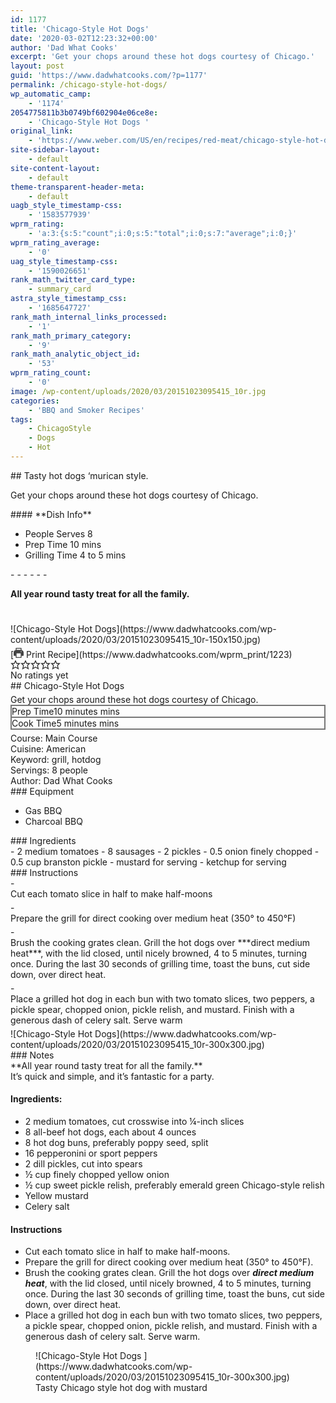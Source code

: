 ```yaml
---
id: 1177
title: 'Chicago-Style Hot Dogs'
date: '2020-03-02T12:23:32+00:00'
author: 'Dad What Cooks'
excerpt: 'Get your chops around these hot dogs courtesy of Chicago.'
layout: post
guid: 'https://www.dadwhatcooks.com/?p=1177'
permalink: /chicago-style-hot-dogs/
wp_automatic_camp:
    - '1174'
2054775811b3b0749bf602904e06ce8e:
    - 'Chicago-Style Hot Dogs '
original_link:
    - 'https://www.weber.com/US/en/recipes/red-meat/chicago-style-hot-dogs/weber-1832.html'
site-sidebar-layout:
    - default
site-content-layout:
    - default
theme-transparent-header-meta:
    - default
uagb_style_timestamp-css:
    - '1583577939'
wprm_rating:
    - 'a:3:{s:5:"count";i:0;s:5:"total";i:0;s:7:"average";i:0;}'
wprm_rating_average:
    - '0'
uag_style_timestamp-css:
    - '1590026651'
rank_math_twitter_card_type:
    - summary_card
astra_style_timestamp_css:
    - '1685647727'
rank_math_internal_links_processed:
    - '1'
rank_math_primary_category:
    - '9'
rank_math_analytic_object_id:
    - '53'
wprm_rating_count:
    - '0'
image: /wp-content/uploads/2020/03/20151023095415_10r.jpg
categories:
    - 'BBQ and Smoker Recipes'
tags:
    - ChicagoStyle
    - Dogs
    - Hot
---
```


<div class="wp-block-columns has-2-columns is-layout-flex wp-container-22"><div class="wp-block-column is-layout-flow"><div class="wp-block-uagb-advanced-heading uagb-block-16d7d91e-4ef6-4146-8f84-5bb2ffbdc771" id="uagb-adv-heading-03c5938b-40d8-4f39-88e1-0c6b3ec4de32">## Tasty hot dogs ‘murican style.

   
Get your chops around these hot dogs courtesy of Chicago.

</div></div><div class="wp-block-column is-layout-flow">#### **Dish Info**

- People Serves 8
- Prep Time 10 mins
- Grilling Time 4 to 5 mins

</div></div>- - - - - -

<div class="wp-block-uagb-advanced-heading uagb-block-14ec9be4-713b-4f35-af68-9cbccf863d3e" id="uagb-adv-heading-6a9f13fc-18d1-4ac1-8bfa-73c846434d98">
   
**All year round tasty treat for all the family.**

</div><div aria-hidden="true" class="wp-block-spacer" style="height:25px"></div><div class="wprm-recipe-container" data-recipe-id="1223" data-servings="8" id="wprm-recipe-container-1223"><div class="wprm-recipe wprm-recipe-template-compact"><div class="wprm-container-float-right"><div class="wprm-recipe-image wprm-block-image-normal">![Chicago-Style Hot Dogs](https://www.dadwhatcooks.com/wp-content/uploads/2020/03/20151023095415_10r-150x150.jpg)</div><div class="wprm-spacer" style="height: 5px"></div> [<span class="wprm-recipe-icon wprm-recipe-print-icon"><svg height="16px" viewbox="0 0 24 24" width="16px" x="0px" xmlns="http://www.w3.org/2000/svg" xmlns:xlink="http://www.w3.org/1999/xlink" y="0px"><g><path d="M19,5.09V1c0-0.552-0.448-1-1-1H6C5.448,0,5,0.448,5,1v4.09C2.167,5.569,0,8.033,0,11v7c0,0.552,0.448,1,1,1h4v4c0,0.552,0.448,1,1,1h12c0.552,0,1-0.448,1-1v-4h4c0.552,0,1-0.448,1-1v-7C24,8.033,21.833,5.569,19,5.09z M7,2h10v3H7V2z M17,22H7v-9h10V22z M18,10c-0.552,0-1-0.448-1-1c0-0.552,0.448-1,1-1s1,0.448,1,1C19,9.552,18.552,10,18,10z" fill="#444444"></path></g></svg></span> Print Recipe](https://www.dadwhatcooks.com/wprm_print/1223) <style>#wprm-recipe-user-rating-1 .wprm-rating-star.wprm-rating-star-full svg * { fill: #343434; }#wprm-recipe-user-rating-1 .wprm-rating-star.wprm-rating-star-33 svg * { fill: url(#wprm-recipe-user-rating-1-33); }#wprm-recipe-user-rating-1 .wprm-rating-star.wprm-rating-star-50 svg * { fill: url(#wprm-recipe-user-rating-1-50); }#wprm-recipe-user-rating-1 .wprm-rating-star.wprm-rating-star-66 svg * { fill: url(#wprm-recipe-user-rating-1-66); }linearGradient#wprm-recipe-user-rating-1-33 stop { stop-color: #343434; }linearGradient#wprm-recipe-user-rating-1-50 stop { stop-color: #343434; }linearGradient#wprm-recipe-user-rating-1-66 stop { stop-color: #343434; }</style><svg height="0" style="display:block;width:0px;height:0px" width="0" xmlns="http://www.w3.org/2000/svg"><defs><lineargradient id="wprm-recipe-user-rating-1-33"><stop offset="0%" stop-opacity="1"></stop><stop offset="33%" stop-opacity="1"></stop><stop offset="33%" stop-opacity="0"></stop><stop offset="100%" stop-opacity="0"></stop></lineargradient></defs><defs><lineargradient id="wprm-recipe-user-rating-1-50"><stop offset="0%" stop-opacity="1"></stop><stop offset="50%" stop-opacity="1"></stop><stop offset="50%" stop-opacity="0"></stop><stop offset="100%" stop-opacity="0"></stop></lineargradient></defs><defs><lineargradient id="wprm-recipe-user-rating-1-66"><stop offset="0%" stop-opacity="1"></stop><stop offset="66%" stop-opacity="1"></stop><stop offset="66%" stop-opacity="0"></stop><stop offset="100%" stop-opacity="0"></stop></lineargradient></defs></svg><div class="wprm-recipe-rating wprm-user-rating wprm-recipe-rating-separate wprm-user-rating-not-voted wprm-user-rating-allowed" data-average="0" data-count="0" data-decimals="2" data-recipe="1223" data-total="0" data-user="0" id="wprm-recipe-user-rating-1"><span aria-label="Rate this recipe 1 out of 5 stars" class="wprm-rating-star wprm-rating-star-1 wprm-rating-star-empty" data-color="#343434" data-rating="1" onblur="window.WPRecipeMaker.userRating.leave(this)" onclick="window.WPRecipeMaker.userRating.click(this, event)" onfocus="window.WPRecipeMaker.userRating.enter(this)" onkeypress="window.WPRecipeMaker.userRating.click(this, event)" onmouseenter="window.WPRecipeMaker.userRating.enter(this)" onmouseleave="window.WPRecipeMaker.userRating.leave(this)" role="button" style="font-size: 1em;" tabindex="0"><svg height="16px" viewbox="0 0 24 24" width="16px" x="0px" xmlns="http://www.w3.org/2000/svg" xmlns:xlink="http://www.w3.org/1999/xlink" y="0px"><g transform="translate(0, 0)"><polygon fill="none" points="12,2.6 15,9 21.4,9 16.7,13.9 18.6,21.4 12,17.6 5.4,21.4 7.3,13.9 2.6,9 9,9 " stroke="#343434" stroke-linecap="square" stroke-linejoin="miter" stroke-miterlimit="10" stroke-width="2"></polygon></g></svg></span><span aria-label="Rate this recipe 2 out of 5 stars" class="wprm-rating-star wprm-rating-star-2 wprm-rating-star-empty" data-color="#343434" data-rating="2" onblur="window.WPRecipeMaker.userRating.leave(this)" onclick="window.WPRecipeMaker.userRating.click(this, event)" onfocus="window.WPRecipeMaker.userRating.enter(this)" onkeypress="window.WPRecipeMaker.userRating.click(this, event)" onmouseenter="window.WPRecipeMaker.userRating.enter(this)" onmouseleave="window.WPRecipeMaker.userRating.leave(this)" role="button" style="font-size: 1em;" tabindex="0"><svg height="16px" viewbox="0 0 24 24" width="16px" x="0px" xmlns="http://www.w3.org/2000/svg" xmlns:xlink="http://www.w3.org/1999/xlink" y="0px"><g transform="translate(0, 0)"><polygon fill="none" points="12,2.6 15,9 21.4,9 16.7,13.9 18.6,21.4 12,17.6 5.4,21.4 7.3,13.9 2.6,9 9,9 " stroke="#343434" stroke-linecap="square" stroke-linejoin="miter" stroke-miterlimit="10" stroke-width="2"></polygon></g></svg></span><span aria-label="Rate this recipe 3 out of 5 stars" class="wprm-rating-star wprm-rating-star-3 wprm-rating-star-empty" data-color="#343434" data-rating="3" onblur="window.WPRecipeMaker.userRating.leave(this)" onclick="window.WPRecipeMaker.userRating.click(this, event)" onfocus="window.WPRecipeMaker.userRating.enter(this)" onkeypress="window.WPRecipeMaker.userRating.click(this, event)" onmouseenter="window.WPRecipeMaker.userRating.enter(this)" onmouseleave="window.WPRecipeMaker.userRating.leave(this)" role="button" style="font-size: 1em;" tabindex="0"><svg height="16px" viewbox="0 0 24 24" width="16px" x="0px" xmlns="http://www.w3.org/2000/svg" xmlns:xlink="http://www.w3.org/1999/xlink" y="0px"><g transform="translate(0, 0)"><polygon fill="none" points="12,2.6 15,9 21.4,9 16.7,13.9 18.6,21.4 12,17.6 5.4,21.4 7.3,13.9 2.6,9 9,9 " stroke="#343434" stroke-linecap="square" stroke-linejoin="miter" stroke-miterlimit="10" stroke-width="2"></polygon></g></svg></span><span aria-label="Rate this recipe 4 out of 5 stars" class="wprm-rating-star wprm-rating-star-4 wprm-rating-star-empty" data-color="#343434" data-rating="4" onblur="window.WPRecipeMaker.userRating.leave(this)" onclick="window.WPRecipeMaker.userRating.click(this, event)" onfocus="window.WPRecipeMaker.userRating.enter(this)" onkeypress="window.WPRecipeMaker.userRating.click(this, event)" onmouseenter="window.WPRecipeMaker.userRating.enter(this)" onmouseleave="window.WPRecipeMaker.userRating.leave(this)" role="button" style="font-size: 1em;" tabindex="0"><svg height="16px" viewbox="0 0 24 24" width="16px" x="0px" xmlns="http://www.w3.org/2000/svg" xmlns:xlink="http://www.w3.org/1999/xlink" y="0px"><g transform="translate(0, 0)"><polygon fill="none" points="12,2.6 15,9 21.4,9 16.7,13.9 18.6,21.4 12,17.6 5.4,21.4 7.3,13.9 2.6,9 9,9 " stroke="#343434" stroke-linecap="square" stroke-linejoin="miter" stroke-miterlimit="10" stroke-width="2"></polygon></g></svg></span><span aria-label="Rate this recipe 5 out of 5 stars" class="wprm-rating-star wprm-rating-star-5 wprm-rating-star-empty" data-color="#343434" data-rating="5" onblur="window.WPRecipeMaker.userRating.leave(this)" onclick="window.WPRecipeMaker.userRating.click(this, event)" onfocus="window.WPRecipeMaker.userRating.enter(this)" onkeypress="window.WPRecipeMaker.userRating.click(this, event)" onmouseenter="window.WPRecipeMaker.userRating.enter(this)" onmouseleave="window.WPRecipeMaker.userRating.leave(this)" role="button" style="font-size: 1em;" tabindex="0"><svg height="16px" viewbox="0 0 24 24" width="16px" x="0px" xmlns="http://www.w3.org/2000/svg" xmlns:xlink="http://www.w3.org/1999/xlink" y="0px"><g transform="translate(0, 0)"><polygon fill="none" points="12,2.6 15,9 21.4,9 16.7,13.9 18.6,21.4 12,17.6 5.4,21.4 7.3,13.9 2.6,9 9,9 " stroke="#343434" stroke-linecap="square" stroke-linejoin="miter" stroke-miterlimit="10" stroke-width="2"></polygon></g></svg></span><div class="wprm-recipe-rating-details wprm-block-text-normal">No ratings yet</div></div></div>## Chicago-Style Hot Dogs

<div class="wprm-spacer" style="height: 5px"></div><div class="wprm-recipe-summary wprm-block-text-normal"><span style="display: block;">Get your chops around these hot dogs courtesy of Chicago.</span></div><div class="wprm-spacer"></div><div class="wprm-recipe-meta-container wprm-recipe-times-container wprm-recipe-details-container wprm-recipe-details-container-table wprm-block-text-normal wprm-recipe-table-borders-top-bottom wprm-recipe-table-borders-inside" style="border-width: 1px;border-style: solid;border-color: #777777;"><div class="wprm-recipe-block-container wprm-recipe-block-container-table wprm-block-text-normal wprm-recipe-time-container wprm-recipe-prep-time-container" style="border-width: 1px;border-style: solid;border-color: #777777;"><span class="wprm-recipe-details-label wprm-block-text-faded wprm-recipe-time-label wprm-recipe-prep-time-label">Prep Time</span><span class="wprm-recipe-time wprm-block-text-normal"><span class="wprm-recipe-details wprm-recipe-details-minutes wprm-recipe-prep_time wprm-recipe-prep_time-minutes">10<span class="sr-only screen-reader-text wprm-screen-reader-text"> minutes</span></span> <span aria-hidden="true" class="wprm-recipe-details-unit wprm-recipe-details-minutes wprm-recipe-prep_time-unit wprm-recipe-prep_timeunit-minutes">mins</span></span></div><div class="wprm-recipe-block-container wprm-recipe-block-container-table wprm-block-text-normal wprm-recipe-time-container wprm-recipe-cook-time-container" style="border-width: 1px;border-style: solid;border-color: #777777;"><span class="wprm-recipe-details-label wprm-block-text-faded wprm-recipe-time-label wprm-recipe-cook-time-label">Cook Time</span><span class="wprm-recipe-time wprm-block-text-normal"><span class="wprm-recipe-details wprm-recipe-details-minutes wprm-recipe-cook_time wprm-recipe-cook_time-minutes">5<span class="sr-only screen-reader-text wprm-screen-reader-text"> minutes</span></span> <span aria-hidden="true" class="wprm-recipe-details-unit wprm-recipe-details-minutes wprm-recipe-cook_time-unit wprm-recipe-cook_timeunit-minutes">mins</span></span></div></div><div class="wprm-spacer" style="height: 5px"></div><div class="wprm-recipe-meta-container wprm-recipe-tags-container wprm-recipe-details-container wprm-recipe-details-container-inline wprm-block-text-normal" style=""><div class="wprm-recipe-block-container wprm-recipe-block-container-inline wprm-block-text-normal wprm-recipe-tag-container wprm-recipe-course-container" style=""><span class="wprm-recipe-details-label wprm-block-text-faded wprm-recipe-tag-label wprm-recipe-course-label">Course: </span><span class="wprm-recipe-course wprm-block-text-normal">Main Course</span></div><div class="wprm-recipe-block-container wprm-recipe-block-container-inline wprm-block-text-normal wprm-recipe-tag-container wprm-recipe-cuisine-container" style=""><span class="wprm-recipe-details-label wprm-block-text-faded wprm-recipe-tag-label wprm-recipe-cuisine-label">Cuisine: </span><span class="wprm-recipe-cuisine wprm-block-text-normal">American</span></div><div class="wprm-recipe-block-container wprm-recipe-block-container-inline wprm-block-text-normal wprm-recipe-tag-container wprm-recipe-keyword-container" style=""><span class="wprm-recipe-details-label wprm-block-text-faded wprm-recipe-tag-label wprm-recipe-keyword-label">Keyword: </span><span class="wprm-recipe-keyword wprm-block-text-normal">grill, hotdog</span></div></div><div class="wprm-recipe-block-container wprm-recipe-block-container-inline wprm-block-text-normal wprm-recipe-servings-container" style=""><span class="wprm-recipe-details-label wprm-block-text-faded wprm-recipe-servings-label">Servings: </span><span class="wprm-recipe-servings-with-unit"><span aria-label="Adjust recipe servings" class="wprm-recipe-servings wprm-recipe-details wprm-recipe-servings-1223 wprm-recipe-servings-adjustable-tooltip wprm-block-text-normal" data-initial-servings="" data-recipe="1223">8</span> <span class="wprm-recipe-servings-unit wprm-recipe-details-unit wprm-block-text-normal">people</span></span></div><div class="wprm-recipe-block-container wprm-recipe-block-container-inline wprm-block-text-normal wprm-recipe-author-container" style=""><span class="wprm-recipe-details-label wprm-block-text-faded wprm-recipe-author-label">Author: </span><span class="wprm-recipe-details wprm-recipe-author wprm-block-text-normal">Dad What Cooks</span></div><div class="wprm-recipe-equipment-container wprm-block-text-normal" data-recipe="1223">### Equipment

- <div class="wprm-recipe-equipment-name">Gas BBQ</div>
- <div class="wprm-recipe-equipment-name">Charcoal BBQ</div>

</div><div class="wprm-recipe-ingredients-container wprm-recipe-ingredients-no-images wprm-recipe-1223-ingredients-container wprm-block-text-normal wprm-ingredient-style-regular wprm-recipe-images-before" data-recipe="1223" data-servings="8">### Ingredients

<div class="wprm-recipe-ingredient-group">- <span class="wprm-recipe-ingredient-amount">2</span> <span class="wprm-recipe-ingredient-unit">medium</span> <span class="wprm-recipe-ingredient-name">tomatoes</span>
- <span class="wprm-recipe-ingredient-amount">8</span> <span class="wprm-recipe-ingredient-name">sausages</span>
- <span class="wprm-recipe-ingredient-amount">2</span> <span class="wprm-recipe-ingredient-name">pickles</span>
- <span class="wprm-recipe-ingredient-amount">0.5</span> <span class="wprm-recipe-ingredient-name">onion</span> <span class="wprm-recipe-ingredient-notes wprm-recipe-ingredient-notes-faded">finely chopped</span>
- <span class="wprm-recipe-ingredient-amount">0.5</span> <span class="wprm-recipe-ingredient-unit">cup</span> <span class="wprm-recipe-ingredient-name">branston pickle</span>
- <span class="wprm-recipe-ingredient-name">mustard</span> <span class="wprm-recipe-ingredient-notes wprm-recipe-ingredient-notes-faded">for serving</span>
- <span class="wprm-recipe-ingredient-name">ketchup</span> <span class="wprm-recipe-ingredient-notes wprm-recipe-ingredient-notes-faded">for serving</span>

</div></div><div class="wprm-recipe-instructions-container wprm-recipe-1223-instructions-container wprm-block-text-normal" data-recipe="1223">### Instructions

<div class="wprm-recipe-instruction-group">- <div class="wprm-recipe-instruction-text" style="margin-bottom: 5px"><span style="display: block;">Cut each tomato slice in half to make half-moons</span></div>
- <div class="wprm-recipe-instruction-text" style="margin-bottom: 5px"><span style="display: block;">Prepare the grill for direct cooking over medium heat (350° to 450°F)</span></div>
- <div class="wprm-recipe-instruction-text" style="margin-bottom: 5px"><span style="display: block;">Brush the cooking grates clean. Grill the hot dogs over ***direct medium heat***, with the lid closed, until nicely browned, 4 to 5 minutes, turning once. During the last 30 seconds of grilling time, toast the buns, cut side down, over direct heat.</span></div>
- <div class="wprm-recipe-instruction-text" style="margin-bottom: 5px"><span style="display: block;">Place a grilled hot dog in each bun with two tomato slices, two peppers, a pickle spear, chopped onion, pickle relish, and mustard. Finish with a generous dash of celery salt. Serve warm</span></div><div class="wprm-recipe-instruction-media wprm-recipe-instruction-image" style="text-align: left;">![Chicago-Style Hot Dogs](https://www.dadwhatcooks.com/wp-content/uploads/2020/03/20151023095415_10r-300x300.jpg)</div>

</div></div><div class="wprm-recipe-notes-container wprm-block-text-normal">### Notes

<div class="wprm-recipe-notes"><span style="display: block;">**All year round tasty treat for all the family.**</span><div class="wprm-spacer"></div><span style="display: block;"> </span></div></div></div></div><section class="wp-block-uagb-section uagb-section__wrap uagb-section__background-undefined uagb-block-0dd1a289-f3cc-4884-a6c3-8eef64299fe1"><div class="uagb-section__overlay"></div><div class="uagb-section__inner-wrap"><div class="wp-block-columns has-2-columns is-layout-flex wp-container-25"><div class="wp-block-column is-layout-flow">It’s quick and simple, and it’s fantastic for a party.

#### **Ingredients:** 

- 2 medium tomatoes, cut crosswise into ¼-inch slices
- 8 all-beef hot dogs, each about 4 ounces
- 8 hot dog buns, preferably poppy seed, split
- 16 pepperonini or sport peppers
- 2 dill pickles, cut into spears
- ½ cup finely chopped yellow onion
- ½ cup sweet pickle relish, preferably emerald green Chicago-style relish
- Yellow mustard
- Celery salt

#### Instructions

- Cut each tomato slice in half to make half-moons.
- Prepare the grill for direct cooking over medium heat (350° to 450°F).
- Brush the cooking grates clean. Grill the hot dogs over ***direct medium heat***, with the lid closed, until nicely browned, 4 to 5 minutes, turning once. During the last 30 seconds of grilling time, toast the buns, cut side down, over direct heat.
- Place a grilled hot dog in each bun with two tomato slices, two peppers, a pickle spear, chopped onion, pickle relish, and mustard. Finish with a generous dash of celery salt. Serve warm.

</div><div class="wp-block-column is-layout-flow"><figure class="wp-block-image size-medium">![Chicago-Style Hot Dogs ](https://www.dadwhatcooks.com/wp-content/uploads/2020/03/20151023095415_10r-300x300.jpg)<figcaption>Tasty Chicago style hot dog with mustard</figcaption></figure></div></div></div></section>